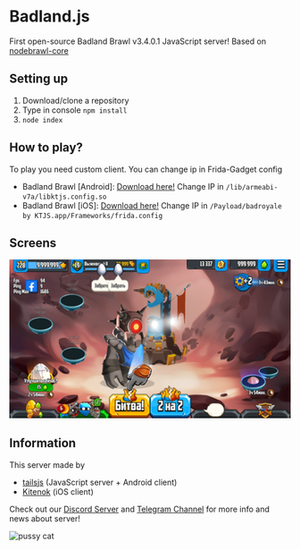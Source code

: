 # Badland.js
First open-source Badland Brawl v3.4.0.1 JavaScript server! Based on [nodebrawl-core](https://github.com/tailsjs/nodebrawl-core)

## Setting up
1. Download/clone a repository
2. Type in console `npm install`
3. `node index`

## How to play?
To play you need custom client. You can change ip in Frida-Gadget config
* Badland Brawl [Android]: [Download here!](https://mega.nz/file/S3QkjBzB#nTw2G72ENGEFMusLTZYuBWtYwB0coGoB51_h2mv1XTk) Change IP in `/lib/armeabi-v7a/libktjs.config.so`
* Badland Brawl [iOS]: [Download here!](https://mega.nz/file/uiJw1D5R#796y0V8zHOnd4miPc8LYMjGNvMkyHW3vJwCJoV7_19E) Change IP in `/Payload/badroyale by KTJS.app/Frameworks/frida.config`

## Screens
![Badland](/Badland.png)

## Information
This server made by
* [tailsjs](https://github.com/tailsjs) (JavaScript server + Android client)
* [Kitenok](https://github.com/kitenokgene) (iOS client)

Check out our [Discord Server](https://discord.gg/uV46YKbU5R) and [Telegram Channel](https://t.me/KTJS_re) for more info and news about server!

![pussy cat](https://github.com/KTJS-TEAM/FrogmindRumble-Server/raw/main/cat.png)
